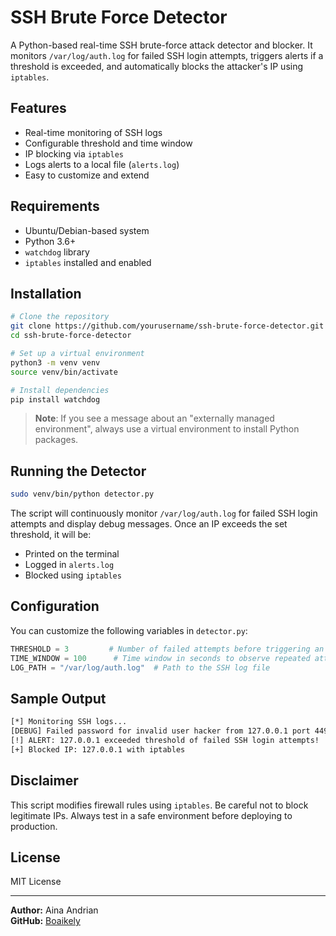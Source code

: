 # SSH Brute Force Detector

A Python-based real-time SSH brute-force attack detector and blocker. It monitors `/var/log/auth.log` for failed SSH login attempts, triggers alerts if a threshold is exceeded, and automatically blocks the attacker's IP using `iptables`.

## Features

- Real-time monitoring of SSH logs
- Configurable threshold and time window
- IP blocking via `iptables`
- Logs alerts to a local file (`alerts.log`)
- Easy to customize and extend

## Requirements

- Ubuntu/Debian-based system
- Python 3.6+
- `watchdog` library
- `iptables` installed and enabled

## Installation

```bash
# Clone the repository
git clone https://github.com/yourusername/ssh-brute-force-detector.git
cd ssh-brute-force-detector

# Set up a virtual environment
python3 -m venv venv
source venv/bin/activate

# Install dependencies
pip install watchdog
```

> **Note**: If you see a message about an "externally managed environment", always use a virtual environment to install Python packages.

## Running the Detector

```bash
sudo venv/bin/python detector.py
```

The script will continuously monitor `/var/log/auth.log` for failed SSH login attempts and display debug messages. Once an IP exceeds the set threshold, it will be:

- Printed on the terminal
- Logged in `alerts.log`
- Blocked using `iptables`

## Configuration

You can customize the following variables in `detector.py`:

```python
THRESHOLD = 3         # Number of failed attempts before triggering an alert
TIME_WINDOW = 100      # Time window in seconds to observe repeated attempts
LOG_PATH = "/var/log/auth.log"  # Path to the SSH log file
```

## Sample Output

```bash
[*] Monitoring SSH logs...
[DEBUG] Failed password for invalid user hacker from 127.0.0.1 port 44934 ssh2
[!] ALERT: 127.0.0.1 exceeded threshold of failed SSH login attempts!
[+] Blocked IP: 127.0.0.1 with iptables
```

## Disclaimer

This script modifies firewall rules using `iptables`. Be careful not to block legitimate IPs. Always test in a safe environment before deploying to production.

## License

MIT License

---

**Author:** Aina Andrian  
**GitHub:** [Boaikely](https://github.com/Boaikely)
